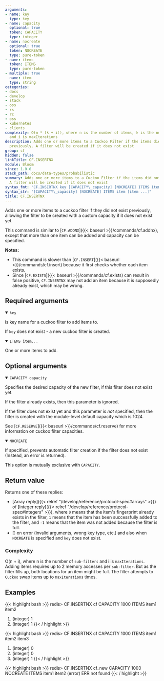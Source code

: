 ```yaml
---
arguments:
- name: key
  type: key
- name: capacity
  optional: true
  token: CAPACITY
  type: integer
- name: nocreate
  optional: true
  token: NOCREATE
  type: pure-token
- name: items
  token: ITEMS
  type: pure-token
- multiple: true
  name: item
  type: string
categories:
- docs
- develop
- stack
- oss
- rs
- rc
- oss
- kubernetes
- clients
complexity: O(n * (k + i)), where n is the number of items, k is the number of sub-filters
  and i is maxIterations
description: Adds one or more items to a Cuckoo Filter if the items did not exist
  previously. A filter will be created if it does not exist
group: cf
hidden: false
linkTitle: CF.INSERTNX
module: Bloom
since: 1.0.0
stack_path: docs/data-types/probabilistic
summary: Adds one or more items to a Cuckoo Filter if the items did not exist previously.
  A filter will be created if it does not exist
syntax_fmt: "CF.INSERTNX key [CAPACITY\_capacity] [NOCREATE] ITEMS item [item ...]"
syntax_str: "[CAPACITY\_capacity] [NOCREATE] ITEMS item [item ...]"
title: CF.INSERTNX
---
```

Adds one or more items to a cuckoo filter if they did not exist previously, allowing the filter to be created with a custom capacity if it does not exist yet.

This command is similar to [`CF.ADDNX`]({{< baseurl >}}/commands/cf.addnx), except that more than one item can be added and capacity can be specified.

<note><b>Notes:</b>

- This command is slower than [`CF.INSERT`]({{< baseurl >}}/commands/cf.insert) because it first checks whether each item exists.
- Since [`CF.EXISTS`]({{< baseurl >}}/commands/cf.exists) can result in false positive, `CF.INSERTNX` may not add an item because it is supposedly already exist, which may be wrong.
    
</note>

## Required arguments

<details open><summary><code>key</code></summary>

is key name for a cuckoo filter to add items to.

If `key` does not exist - a new cuckoo filter is created.
</details>

<details open><summary><code>ITEMS item...</code></summary>

One or more items to add.
</details>

## Optional arguments

<details open><summary><code>CAPACITY capacity</code></summary>
    
Specifies the desired capacity of the new filter, if this filter does not exist yet.
    
If the filter already exists, then this parameter is ignored.
    
If the filter does not exist yet and this parameter is *not* specified, then the filter is created with the module-level default capacity which is 1024.

See [`CF.RESERVE`]({{< baseurl >}}/commands/cf.reserve) for more information on cuckoo filter capacities.
</details>
    
<details open><summary><code>NOCREATE</code></summary>
  
If specified, prevents automatic filter creation if the filter does not exist (Instead, an error is returned).
    
This option is mutually exclusive with `CAPACITY`.
</details>

## Return value

Returns one of these replies:

- [Array reply]({{< relref "/develop/reference/protocol-spec#arrays" >}}) of [Integer reply]({{< relref "/develop/reference/protocol-spec#integers" >}}), where `0` means that the item's fingerprint already exists in the filter, `1` means that the item has been successfully added to the filter, and `-1` means that the item was not added because the filter is full.
- [] on error (invalid arguments, wrong key type, etc.) and also when `NOCREATE` is specified and `key` does not exist.

### Complexity

O(n + i), where n is the number of `sub-filters` and i is `maxIterations`.
Adding items requires up to 2 memory accesses per `sub-filter`.
But as the filter fills up, both locations for an item might be full. The filter attempts to `Cuckoo` swap items up to `maxIterations` times.

## Examples

{{< highlight bash >}}
redis> CF.INSERTNX cf CAPACITY 1000 ITEMS item1 item2 
1) (integer) 1
2) (integer) 1
{{< / highlight >}}

{{< highlight bash >}}
redis> CF.INSERTNX cf CAPACITY 1000 ITEMS item1 item2 item3
1) (integer) 0
2) (integer) 0
3) (integer) 1
{{< / highlight >}}

{{< highlight bash >}}
redis> CF.INSERTNX cf_new CAPACITY 1000 NOCREATE ITEMS item1 item2 
(error) ERR not found
{{< / highlight >}}

